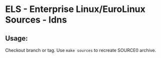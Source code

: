 # ELS - Enterprise Linux/EuroLinux Sources - ldns
 
## Usage:
  Checkout branch or tag. Use `make sources` to recreate  SOURCE0 archive.
